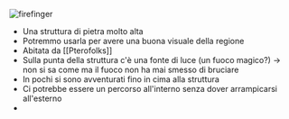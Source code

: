 ![firefinger](https://roguewatson.files.wordpress.com/2019/05/firefinger.png)
- Una struttura di pietra molto alta
- Potremmo usarla per avere una buona visuale della regione
- Abitata da [[Pterofolks]]
- Sulla punta della struttura c'è una fonte di luce (un fuoco magico?) -> non si sa come ma il fuoco non ha mai smesso di bruciare
- In pochi si sono avventurati fino in cima alla struttura
- Ci potrebbe essere un percorso all'interno senza dover arrampicarsi all'esterno
- 
